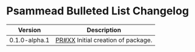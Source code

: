 # Psammead Bulleted List Changelog

| Version | Description |
|---------|-------------|
| 0.1.0-alpha.1 | [PR#XX](https://github.com/BBC-News/psammead/pull/XX) Initial creation of package. |
